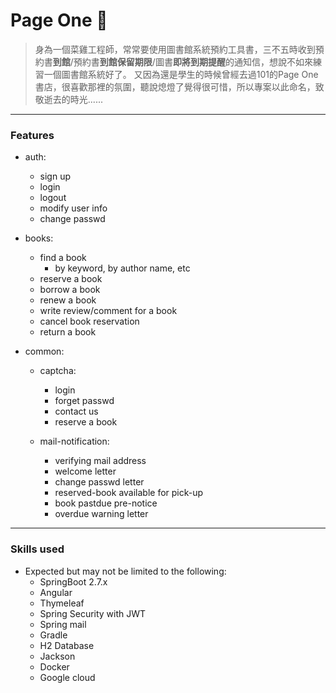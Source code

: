 # Page One 🎇
> 身為一個菜雞工程師，常常要使用圖書館系統預約工具書，三不五時收到預約書**到館**/預約書**到館保留期限**/圖書**即將到期提醒**的通知信，想說不如來練習一個圖書館系統好了。 又因為還是學生的時候曾經去過101的Page One書店，很喜歡那裡的氛圍，聽說熄燈了覺得很可惜，所以專案以此命名，致敬逝去的時光......
---
### Features
+ auth:
  + sign up
  + login
  + logout
  + modify user info
  + change passwd
  
+ books:
  + find a book
    + by keyword, by author name, etc
  + reserve a book
  + borrow a book
  + renew a book
  + write review/comment for a book
  + cancel book reservation
  + return a book
  
+ common:
  + captcha:
    + login
    + forget passwd
    + contact us
    + reserve a book
    
  + mail-notification:
    + verifying mail address
    + welcome letter
    + change passwd letter
    + reserved-book available for pick-up
    + book pastdue pre-notice
    + overdue warning letter

---
### Skills used 
+ Expected but may not be limited to the following:
  + SpringBoot 2.7.x
  + Angular
  + Thymeleaf 
  + Spring Security with JWT
  + Spring mail
  + Gradle
  + H2 Database
  + Jackson
  + Docker 
  + Google cloud
  
  
